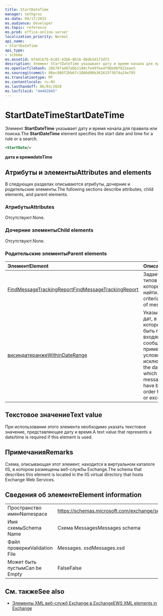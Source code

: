 ```yaml
---
title: StartDateTime
manager: sethgros
ms.date: 09/17/2015
ms.audience: Developer
ms.topic: reference
ms.prod: office-online-server
localization_priority: Normal
api_name:
- StartDateTime
api_type:
- schema
ms.assetid: 6fd41b7b-6c83-43b6-8b16-0bdb3d173d73
description: Элемент StartDateTime указывает дату и время начала для правила или поиска.
ms.openlocfilehash: 28b78fad87abb1148cfe49fee4f9bb98f822eae5
ms.sourcegitcommit: 88ec988f2bb67c1866d06b361615f3674a24e795
ms.translationtype: MT
ms.contentlocale: ru-RU
ms.lasthandoff: 06/03/2020
ms.locfileid: "44462845"
---
```

# <a name="startdatetime"></a><span data-ttu-id="12f8e-103">StartDateTime</span><span class="sxs-lookup"><span data-stu-id="12f8e-103">StartDateTime</span></span>

<span data-ttu-id="12f8e-104">Элемент **StartDateTime** указывает дату и время начала для правила или поиска.</span><span class="sxs-lookup"><span data-stu-id="12f8e-104">The **StartDateTime** element specifies the start date and time for a rule or a search.</span></span> 
  
```XML
<StartDate/>
```

<span data-ttu-id="12f8e-105">**дата и время**</span><span class="sxs-lookup"><span data-stu-id="12f8e-105">**dateTime**</span></span>

## <a name="attributes-and-elements"></a><span data-ttu-id="12f8e-106">Атрибуты и элементы</span><span class="sxs-lookup"><span data-stu-id="12f8e-106">Attributes and elements</span></span>

<span data-ttu-id="12f8e-107">В следующих разделах описываются атрибуты, дочерние и родительские элементы.</span><span class="sxs-lookup"><span data-stu-id="12f8e-107">The following sections describe attributes, child elements, and parent elements.</span></span>
  
### <a name="attributes"></a><span data-ttu-id="12f8e-108">Атрибуты</span><span class="sxs-lookup"><span data-stu-id="12f8e-108">Attributes</span></span>

<span data-ttu-id="12f8e-109">Отсутствуют.</span><span class="sxs-lookup"><span data-stu-id="12f8e-109">None.</span></span>
  
### <a name="child-elements"></a><span data-ttu-id="12f8e-110">Дочерние элементы</span><span class="sxs-lookup"><span data-stu-id="12f8e-110">Child elements</span></span>

<span data-ttu-id="12f8e-111">Отсутствуют.</span><span class="sxs-lookup"><span data-stu-id="12f8e-111">None.</span></span>
  
### <a name="parent-elements"></a><span data-ttu-id="12f8e-112">Родительские элементы</span><span class="sxs-lookup"><span data-stu-id="12f8e-112">Parent elements</span></span>

|<span data-ttu-id="12f8e-113">**Элемент**</span><span class="sxs-lookup"><span data-stu-id="12f8e-113">**Element**</span></span>|<span data-ttu-id="12f8e-114">**Описание**</span><span class="sxs-lookup"><span data-stu-id="12f8e-114">**Description**</span></span>|
|:-----|:-----|
|[<span data-ttu-id="12f8e-115">FindMessageTrackingReport</span><span class="sxs-lookup"><span data-stu-id="12f8e-115">FindMessageTrackingReport</span></span>](findmessagetrackingreport.md) <br/> |<span data-ttu-id="12f8e-116">Задает условия для типов сообщений, которые требуется найти.</span><span class="sxs-lookup"><span data-stu-id="12f8e-116">Specifies criteria for the types of messages to find.</span></span>  <br/> |
|[<span data-ttu-id="12f8e-117">висиндатеранже</span><span class="sxs-lookup"><span data-stu-id="12f8e-117">WithinDateRange</span></span>](withindaterange.md) <br/> |<span data-ttu-id="12f8e-118">Указывает диапазон дат, в течение которого должны быть получены входящие сообщения, чтобы применялось условие или исключение.</span><span class="sxs-lookup"><span data-stu-id="12f8e-118">Specifies the date range within which incoming messages have to have been received in order for the condition or exception to apply.</span></span>  <br/> |
   
## <a name="text-value"></a><span data-ttu-id="12f8e-119">Текстовое значение</span><span class="sxs-lookup"><span data-stu-id="12f8e-119">Text value</span></span>

 <span data-ttu-id="12f8e-120">При использовании этого элемента необходимо указать текстовое значение, представляющее дату и время.</span><span class="sxs-lookup"><span data-stu-id="12f8e-120">A text value that represents a date/time is required if this element is used.</span></span> 
  
## <a name="remarks"></a><span data-ttu-id="12f8e-121">Примечания</span><span class="sxs-lookup"><span data-stu-id="12f8e-121">Remarks</span></span>

<span data-ttu-id="12f8e-122">Схема, описывающая этот элемент, находится в виртуальном каталоге IIS, в котором размещены веб-службы Exchange.</span><span class="sxs-lookup"><span data-stu-id="12f8e-122">The schema that describes this element is located in the IIS virtual directory that hosts Exchange Web Services.</span></span>
  
## <a name="element-information"></a><span data-ttu-id="12f8e-123">Сведения об элементе</span><span class="sxs-lookup"><span data-stu-id="12f8e-123">Element information</span></span>

|||
|:-----|:-----|
|<span data-ttu-id="12f8e-124">Пространство имен</span><span class="sxs-lookup"><span data-stu-id="12f8e-124">Namespace</span></span>  <br/> |https://schemas.microsoft.com/exchange/services/2006/messages  <br/> |
|<span data-ttu-id="12f8e-125">Имя схемы</span><span class="sxs-lookup"><span data-stu-id="12f8e-125">Schema Name</span></span>  <br/> |<span data-ttu-id="12f8e-126">Схема Messages</span><span class="sxs-lookup"><span data-stu-id="12f8e-126">Messages schema</span></span>  <br/> |
|<span data-ttu-id="12f8e-127">Файл проверки</span><span class="sxs-lookup"><span data-stu-id="12f8e-127">Validation File</span></span>  <br/> |<span data-ttu-id="12f8e-128">Messages. xsd</span><span class="sxs-lookup"><span data-stu-id="12f8e-128">Messages.xsd</span></span>  <br/> |
|<span data-ttu-id="12f8e-129">Может быть пустым</span><span class="sxs-lookup"><span data-stu-id="12f8e-129">Can be Empty</span></span>  <br/> |<span data-ttu-id="12f8e-130">False</span><span class="sxs-lookup"><span data-stu-id="12f8e-130">False</span></span>  <br/> |
   
## <a name="see-also"></a><span data-ttu-id="12f8e-131">См. также</span><span class="sxs-lookup"><span data-stu-id="12f8e-131">See also</span></span>

- [<span data-ttu-id="12f8e-132">Элементы XML веб-служб Exchange в Exchange</span><span class="sxs-lookup"><span data-stu-id="12f8e-132">EWS XML elements in Exchange</span></span>](ews-xml-elements-in-exchange.md)

